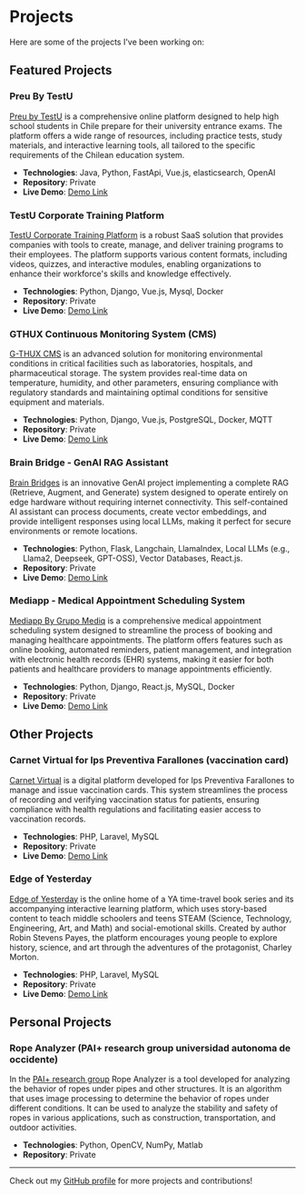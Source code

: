 # Projects

Here are some of the projects I've been working on:

## Featured Projects

### Preu By TestU

[Preu by TestU](https://preutestu.cl/) is a comprehensive online platform designed to help high school students in Chile prepare for their university entrance exams. The platform offers a wide range of resources, including practice tests, study materials, and interactive learning tools, all tailored to the specific requirements of the Chilean education system.

- **Technologies**: Java, Python, FastApi, Vue.js, elasticsearch, OpenAI
- **Repository**: Private
- **Live Demo**: [Demo Link](https://preu.testu.cl/)

### TestU Corporate Training Platform

[TestU Corporate Training Platform](https://testu.co/) is a robust SaaS solution that provides companies with tools to create, manage, and deliver training programs to their employees. The platform supports various content formats, including videos, quizzes, and interactive modules, enabling organizations to enhance their workforce's skills and knowledge effectively.

- **Technologies**: Python, Django, Vue.js, Mysql, Docker
- **Repository**: Private
- **Live Demo**: [Demo Link](https://app.testu.co/)

### GTHUX Continuous Monitoring System (CMS)
[G-THUX CMS](https://mdo.net.co/plataformas/) is an advanced solution for monitoring environmental conditions in critical facilities such as laboratories, hospitals, and pharmaceutical storage. The system provides real-time data on temperature, humidity, and other parameters, ensuring compliance with regulatory standards and maintaining optimal conditions for sensitive equipment and materials.

- **Technologies**: Python, Django, Vue.js, PostgreSQL, Docker, MQTT
- **Repository**: Private
- **Live Demo**: [Demo Link](https://app.gthux.com/)


### Brain Bridge - GenAI RAG Assistant

[Brain Bridges](https://www.brain-bridges.com/) is an innovative GenAI project implementing a complete RAG (Retrieve, Augment, and Generate) system designed to operate entirely on edge hardware without requiring internet connectivity. This self-contained AI assistant can process documents, create vector embeddings, and provide intelligent responses using local LLMs, making it perfect for secure environments or remote locations.

- **Technologies**: Python, Flask, Langchain, LlamaIndex, Local LLMs (e.g., Llama2, Deepseek, GPT-OSS), Vector Databases, React.js.
- **Repository**: Private
- **Live Demo**: [Demo Link](https://www.brain-bridges.com/solutions/product-overview)


### Mediapp - Medical Appointment Scheduling System
[Mediapp By Grupo Mediq](https://grupomediq.com) is a comprehensive medical appointment scheduling system designed to streamline the process of booking and managing healthcare appointments. The platform offers features such as online booking, automated reminders, patient management, and integration with electronic health records (EHR) systems, making it easier for both patients and healthcare providers to manage appointments efficiently.

- **Technologies**: Python, Django, React.js, MySQL, Docker
- **Repository**: Private
- **Live Demo**: [Demo Link](https://mediapp.grupomediq.com/)

## Other Projects

### Carnet Virtual for Ips Preventiva Farallones (vaccination card)
[Carnet Virtual](https://ipspfarallones.com.co/) is a digital platform developed for Ips Preventiva Farallones to manage and issue vaccination cards. This system streamlines the process of recording and verifying vaccination status for patients, ensuring compliance with health regulations and facilitating easier access to vaccination records.

- **Technologies**: PHP, Laravel, MySQL
- **Repository**: Private
- **Live Demo**: [Demo Link](http://carnet.ipspfarallones.com.co/)

### Edge of Yesterday
[Edge of Yesterday](https://edgeofyesterday.com) is the online home of a YA time-travel book series and its accompanying interactive learning platform, which uses story-based content to teach middle schoolers and teens STEAM (Science, Technology, Engineering, Art, and Math) and social-emotional skills. Created by author Robin Stevens Payes, the platform encourages young people to explore history, science, and art through the adventures of the protagonist, Charley Morton.

- **Technologies**: PHP, Laravel, MySQL
- **Repository**: Private
- **Live Demo**: [Demo Link](https://edgeofyesterday.com)

<!-- ## Open Source Contributions

- *List your contributions to open source projects...* -->

## Personal Projects

### Rope Analyzer (PAI+ research group universidad autonoma de occidente)

In the  [PAI+ research group](https://www.uao.edu.co/grupos-investigacion/grupo-de-investigacion-en-modelado-analisis-y-simulacion-de-procesos-ambientales-e-industriales-pai/) Rope Analyzer is a tool developed for analyzing the behavior of ropes under pipes and other structures. It is an algorithm that uses image processing to determine the behavior of ropes under different conditions. It can be used to analyze the stability and safety of ropes in various applications, such as construction, transportation, and outdoor activities.

- **Technologies**: Python, OpenCV, NumPy, Matlab
- **Repository**: Private

---

Check out my [GitHub profile](https://github.com/andresmauro17) for more projects and contributions!